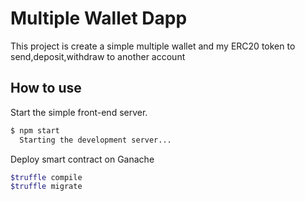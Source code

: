 # Multiple Wallet Dapp
This project is create a simple multiple wallet and my ERC20 token
to send,deposit,withdraw to another account 

## How to use 

Start the simple front-end server.

```sh
$ npm start
  Starting the development server...
```
Deploy smart contract on Ganache

```sh
$truffle compile
$truffle migrate 
```

